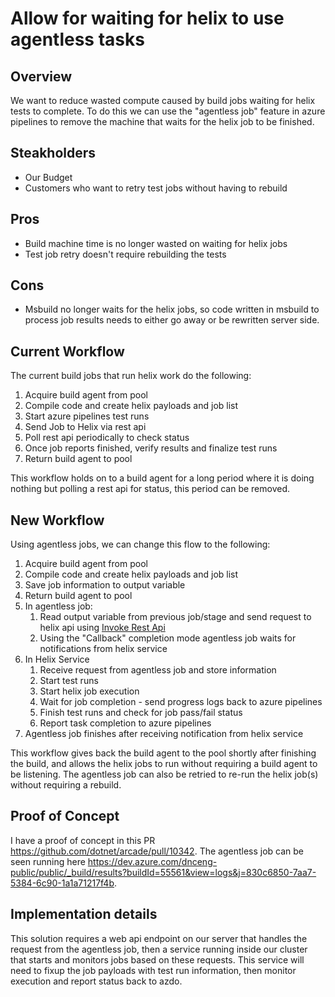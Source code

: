# Allow for waiting for helix to use agentless tasks

## Overview
We want to reduce wasted compute caused by build jobs waiting for helix tests to complete. To do this we can use the "agentless job" feature in azure pipelines to remove the machine that waits for the helix job to be finished.

## Steakholders
- Our Budget
- Customers who want to retry test jobs without having to rebuild

## Pros
- Build machine time is no longer wasted on waiting for helix jobs
- Test job retry doesn't require rebuilding the tests

## Cons
- Msbuild no longer waits for the helix jobs, so code written in msbuild to process job results needs to either go away or be rewritten server side.

## Current Workflow
The current build jobs that run helix work do the following:
1. Acquire build agent from pool
1. Compile code and create helix payloads and job list
1. Start azure pipelines test runs
1. Send Job to Helix via rest api
1. Poll rest api periodically to check status
1. Once job reports finished, verify results and finalize test runs
1. Return build agent to pool

This workflow holds on to a build agent for a long period where it is doing nothing but polling a rest api for status, this period can be removed.

## New Workflow
Using agentless jobs, we can change this flow to the following:
1. Acquire build agent from pool
1. Compile code and create helix payloads and job list
1. Save job information to output variable
1. Return build agent to pool
1. In agentless job:
    1. Read output variable from previous job/stage and send request to helix api using [Invoke Rest Api](https://learn.microsoft.com/en-us/azure/devops/pipelines/tasks/utility/http-rest-api?view=azure-devops)
    1. Using the "Callback" completion mode agentless job waits for notifications from helix service
1. In Helix Service
    1. Receive request from agentless job and store information
    1. Start test runs
    1. Start helix job execution
    1. Wait for job completion - send progress logs back to azure pipelines
    1. Finish test runs and check for job pass/fail status
    1. Report task completion to azure pipelines
1. Agentless job finishes after receiving notification from helix service

This workflow gives back the build agent to the pool shortly after finishing the build, and allows the helix jobs to run without requiring a build agent to be listening.
The agentless job can also be retried to re-run the helix job(s) without requiring a rebuild.

## Proof of Concept
I have a proof of concept in this PR https://github.com/dotnet/arcade/pull/10342. The agentless job can be seen running here https://dev.azure.com/dnceng-public/public/_build/results?buildId=55561&view=logs&j=830c6850-7aa7-5384-6c90-1a1a71217f4b.

## Implementation details
This solution requires a web api endpoint on our server that handles the request from the agentless job, then a service running inside our cluster that starts and monitors jobs based on these requests. This service will need to fixup the job payloads with test run information, then monitor execution and report status back to azdo.
